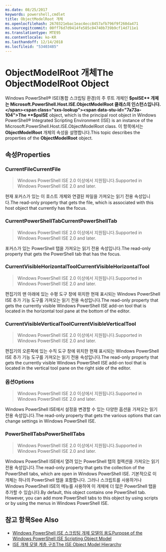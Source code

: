 ```yaml
---
ms.date: 08/25/2017
keywords: powershell,cmdlet
title: ObjectModelRoot 개체
ms.openlocfilehash: 2670321ebac1eac4ecc8457afb796f9f260da471
ms.sourcegitcommit: 00ff76d7d9414fe585c04740b739b9cf14d711e1
ms.translationtype: MTE95
ms.contentlocale: ko-KR
ms.lasthandoff: 12/14/2018
ms.locfileid: "53403485"
---
```

# <a name="the-objectmodelroot-object"></a><span data-ttu-id="7a73a-103">ObjectModelRoot 개체</span><span class="sxs-lookup"><span data-stu-id="7a73a-103">The ObjectModelRoot Object</span></span>

<span data-ttu-id="7a73a-104">Windows PowerShell® ISE(통합 스크립팅 환경)의 주 루트 개체인 **$psISE** 개체는 Microsoft.PowerShell.Host.ISE.ObjectModelRoot 클래스의 인스턴스입니다.</span><span class="sxs-lookup"><span data-stu-id="7a73a-104">The **$psISE** object, which is the principal root object in Windows PowerShell® Integrated Scripting Environment (ISE) is an instance of the Microsoft.PowerShell.Host.ISE.ObjectModelRoot class.</span></span>
<span data-ttu-id="7a73a-105">이 항목에서는 **ObjectModelRoot** 개체의 속성을 설명합니다.</span><span class="sxs-lookup"><span data-stu-id="7a73a-105">This topic describes the properties of the **ObjectModelRoot** object.</span></span>

## <a name="properties"></a><span data-ttu-id="7a73a-106">속성</span><span class="sxs-lookup"><span data-stu-id="7a73a-106">Properties</span></span>

### <a name="currentfile"></a><span data-ttu-id="7a73a-107">CurrentFile</span><span class="sxs-lookup"><span data-stu-id="7a73a-107">CurrentFile</span></span>

> <span data-ttu-id="7a73a-108">Windows PowerShell ISE 2.0 이상에서 지원됩니다.</span><span class="sxs-lookup"><span data-stu-id="7a73a-108">Supported in Windows PowerShell ISE 2.0 and later.</span></span>

<span data-ttu-id="7a73a-109">현재 포커스가 있는 이 호스트 개체와 연결된 파일을 가져오는 읽기 전용 속성입니다.</span><span class="sxs-lookup"><span data-stu-id="7a73a-109">The read-only property that gets the file, which is associated with this host object that currently has the focus.</span></span>

### <a name="currentpowershelltab"></a><span data-ttu-id="7a73a-110">CurrentPowerShellTab</span><span class="sxs-lookup"><span data-stu-id="7a73a-110">CurrentPowerShellTab</span></span>

> <span data-ttu-id="7a73a-111">Windows PowerShell ISE 2.0 이상에서 지원됩니다.</span><span class="sxs-lookup"><span data-stu-id="7a73a-111">Supported in Windows PowerShell ISE 2.0 and later.</span></span>

<span data-ttu-id="7a73a-112">포커스가 있는 PowerShell 탭을 가져오는 읽기 전용 속성입니다.</span><span class="sxs-lookup"><span data-stu-id="7a73a-112">The read-only property that gets the PowerShell tab that has the focus.</span></span>

### <a name="currentvisiblehorizontaltool"></a><span data-ttu-id="7a73a-113">CurrentVisibleHorizontalTool</span><span class="sxs-lookup"><span data-stu-id="7a73a-113">CurrentVisibleHorizontalTool</span></span>

> <span data-ttu-id="7a73a-114">Windows PowerShell ISE 2.0 이상에서 지원됩니다.</span><span class="sxs-lookup"><span data-stu-id="7a73a-114">Supported in Windows PowerShell ISE 2.0 and later.</span></span>

<span data-ttu-id="7a73a-115">편집기의 맨 아래에 있는 수평 도구 창에 위치한 현재 표시되는 Windows PowerShell ISE 추가 기능 도구를 가져오는 읽기 전용 속성입니다.</span><span class="sxs-lookup"><span data-stu-id="7a73a-115">The read-only property that gets the currently visible Windows PowerShell ISE add-on tool that is located in the horizontal tool pane at the bottom of the editor.</span></span>

### <a name="currentvisibleverticaltool"></a><span data-ttu-id="7a73a-116">CurrentVisibleVerticalTool</span><span class="sxs-lookup"><span data-stu-id="7a73a-116">CurrentVisibleVerticalTool</span></span>

> <span data-ttu-id="7a73a-117">Windows PowerShell ISE 2.0 이상에서 지원됩니다.</span><span class="sxs-lookup"><span data-stu-id="7a73a-117">Supported in Windows PowerShell ISE 2.0 and later.</span></span>

<span data-ttu-id="7a73a-118">편집기의 오른쪽에 있는 수직 도구 창에 위치한 현재 표시되는 Windows PowerShell ISE 추가 기능 도구를 가져오는 읽기 전용 속성입니다.</span><span class="sxs-lookup"><span data-stu-id="7a73a-118">The read-only property that gets the currently visible Windows PowerShell ISE add-on tool that is located in the vertical tool pane on the right side of the editor.</span></span>

### <a name="options"></a><span data-ttu-id="7a73a-119">옵션</span><span class="sxs-lookup"><span data-stu-id="7a73a-119">Options</span></span>

> <span data-ttu-id="7a73a-120">Windows PowerShell ISE 2.0 이상에서 지원됩니다.</span><span class="sxs-lookup"><span data-stu-id="7a73a-120">Supported in Windows PowerShell ISE 2.0 and later.</span></span>

<span data-ttu-id="7a73a-121">Windows PowerShell ISE에서 설정을 변경할 수 있는 다양한 옵션을 가져오는 읽기 전용 속성입니다.</span><span class="sxs-lookup"><span data-stu-id="7a73a-121">The read-only property that gets the various options that can change settings in Windows PowerShell ISE.</span></span>

### <a name="powershelltabs"></a><span data-ttu-id="7a73a-122">PowerShellTabs</span><span class="sxs-lookup"><span data-stu-id="7a73a-122">PowerShellTabs</span></span>

> <span data-ttu-id="7a73a-123">Windows PowerShell ISE 2.0 이상에서 지원됩니다.</span><span class="sxs-lookup"><span data-stu-id="7a73a-123">Supported in Windows PowerShell ISE 2.0 and later.</span></span>

<span data-ttu-id="7a73a-124">Windows PowerShell ISE에서 열려 있는 PowerShell 탭의 컬렉션을 가져오는 읽기 전용 속성입니다.</span><span class="sxs-lookup"><span data-stu-id="7a73a-124">The read-only property that gets the collection of the PowerShell tabs, which are open in Windows PowerShell ISE.</span></span> <span data-ttu-id="7a73a-125">기본적으로 이 개체는 하나의 PowerShell 탭을 포함합니다. 그러나 스크립트를 사용하거나 Windows PowerShell ISE의 메뉴를 사용하여 이 개체에 더 많은 PowerShell 탭을 추가할 수 있습니다.</span><span class="sxs-lookup"><span data-stu-id="7a73a-125">By default, this object contains one PowerShell tab. However, you can add more PowerShell tabs to this object by using scripts or by using the menus in Windows PowerShell ISE.</span></span>

## <a name="see-also"></a><span data-ttu-id="7a73a-126">참고 항목</span><span class="sxs-lookup"><span data-stu-id="7a73a-126">See Also</span></span>

- [<span data-ttu-id="7a73a-127">Windows PowerShell ISE 스크립팅 개체 모델의 용도</span><span class="sxs-lookup"><span data-stu-id="7a73a-127">Purpose of the Windows PowerShell ISE Scripting Object Model</span></span>](Purpose-of-the-Windows-PowerShell-ISE-Scripting-Object-Model.md)
- [<span data-ttu-id="7a73a-128">ISE 개체 모델 계층 구조</span><span class="sxs-lookup"><span data-stu-id="7a73a-128">The ISE Object Model Hierarchy</span></span>](The-ISE-Object-Model-Hierarchy.md)
